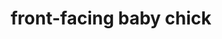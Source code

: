 ---
layout: animals&nature
title: front-facing baby chick
emoji: front_facing_baby_chick
permalink: 🐥.html
image: assets/img/3moji/front_facing_baby_chick.png
---